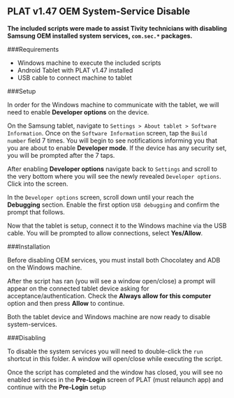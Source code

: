 ## PLAT v1.47 OEM System-Service Disable

**The included scripts were made to assist Tivity technicians with disabling Samsung OEM installed system services, `com.sec.*` packages.**

###Requirements
- Windows machine to execute the included scripts
- Android Tablet with PLAT v1.47 installed
- USB cable to connect machine to tablet

###Setup

In order for the Windows machine to communicate with the tablet, we will need to enable **Developer options** on the device.

On the Samsung tablet, navigate to `Settings > About tablet > Software Information`. Once on the `Software Information` screen, tap the `Build number` field 7 times. You will begin to see notifications informing you that you are about to enable **Developer mode**. If the device has any security set, you will be prompted after the 7 taps.

After enabling **Developer options** navigate back to `Settings` and scroll to the very bottom where you will see the newly revealed `Developer options`. Click into the screen.

In the `Developer options` screen, scroll down until your reach the **Debugging** section. Enable the first option `USB debugging` and confirm the prompt that follows.

Now that the tablet is setup, connect it to the Windows machine via the USB cable. You will be prompted to allow connections, select **Yes/Allow**.

###Installation

Before disabling OEM services, you must install both Chocolatey and ADB on the Windows machine.

After the script has ran (you will see a window open/close) a prompt will appear on the connected tablet device asking for acceptance/authentication. Check the **Always allow for this computer** option and then press **Allow** to continue.

Both the tablet device and Windows machine are now ready to disable system-services.

###Disabling

To disable the system services you will need to double-click the `run` shortcut in this folder. A window will open/close while executing the script.

Once the script has completed and the window has closed, you will see no enabled services in the **Pre-Login** screen of PLAT (must relaunch app) and continue with the **Pre-Login** setup

